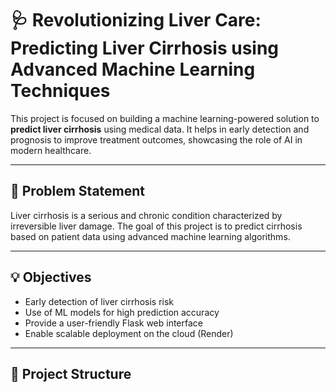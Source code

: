# 🩺 Revolutionizing Liver Care: Predicting Liver Cirrhosis using Advanced Machine Learning Techniques

This project is focused on building a machine learning-powered solution to **predict liver cirrhosis** using medical data. It helps in early detection and prognosis to improve treatment outcomes, showcasing the role of AI in modern healthcare.

---

## 📌 Problem Statement

Liver cirrhosis is a serious and chronic condition characterized by irreversible liver damage. The goal of this project is to predict cirrhosis based on patient data using advanced machine learning algorithms.

---

## 💡 Objectives

- Early detection of liver cirrhosis risk
- Use of ML models for high prediction accuracy
- Provide a user-friendly Flask web interface
- Enable scalable deployment on the cloud (Render)

---

## 📁 Project Structure

